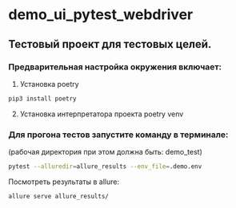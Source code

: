 # demo_ui_pytest_webdriver

<h2> Тестовый проект для тестовых целей. </h2>

<h3> Предварительная настройка окружения включает:  </h3>

1. Установка poetry

```bash
pip3 install poetry
```

2. Установка интерпретатора проекта poetry venv

<h3>Для прогона тестов запустите команду в терминале:</h3>
(рабочая директория при этом должна быть: demo_test)

```bash
pytest --alluredir=allure_results --env_file=.demo.env
```
Посмотреть результаты в allure:
```bash
allure serve allure_results/
```

